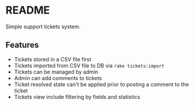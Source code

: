 # README

Simple support tickets system.

## Features

* Tickets stored in a CSV file first
* Tickets imported from CSV file to DB via `rake tickets:import`
* Tickets can be managed by admin
* Admin can add comments to tickets
* Ticket resolved state can't be applied prior to posting a comment to the ticket
* Tickets view include filtering by fields and statistics

